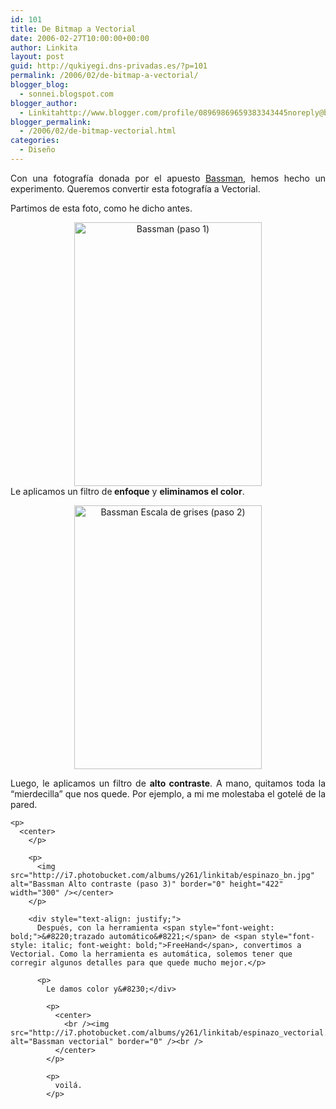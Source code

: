 ```yaml
---
id: 101
title: De Bitmap a Vectorial
date: 2006-02-27T10:00:00+00:00
author: Linkita
layout: post
guid: http://qukiyegi.dns-privadas.es/?p=101
permalink: /2006/02/de-bitmap-a-vectorial/
blogger_blog:
  - sonnei.blogspot.com
blogger_author:
  - Linkitahttp://www.blogger.com/profile/08969869659383343445noreply@blogger.com
blogger_permalink:
  - /2006/02/de-bitmap-vectorial.html
categories:
  - Diseño
---
```

<div style="text-align: justify;">
  Con una fotografía donada por el apuesto <a href="http://inbasswetrust.blogspot.com/">Bassman</a>, hemos hecho un experimento. Queremos convertir esta fotografía a Vectorial.</p> 
  
  <p>
    Partimos de esta foto, como he dicho antes.
  </p>
</div>

<center>
  <img src="http://i7.photobucket.com/albums/y261/linkitab/espinazo.jpg" alt="Bassman (paso 1)" border="0" height="422" width="300" />
</center>

<div style="text-align: justify;">
  Le aplicamos un filtro de<span style="font-weight: bold;"> enfoque</span> y <span style="font-weight: bold;">eliminamos el color</span>.
</div>

<center>
  </p> 
  
  <p>
    <img src="http://i7.photobucket.com/albums/y261/linkitab/espinazo_gris.jpg" alt="Bassman Escala de grises (paso 2)" border="0" height="422" width="300" /></center>
  </p>
  
  <p>
    <div style="text-align: justify;">
      Luego, le aplicamos un filtro de <span style="font-weight: bold;">alto contraste</span>. A mano, quitamos toda la &#8220;mierdecilla&#8221; que nos quede. Por ejemplo, a mi me molestaba el gotelé de la pared.
    </div>
    
    <p>
      <center>
        </p> 
        
        <p>
          <img src="http://i7.photobucket.com/albums/y261/linkitab/espinazo_bn.jpg" alt="Bassman Alto contraste (paso 3)" border="0" height="422" width="300" /></center>
        </p>
        
        <div style="text-align: justify;">
          Después, con la herramienta <span style="font-weight: bold;">&#8220;trazado automático&#8221;</span> de <span style="font-style: italic; font-weight: bold;">FreeHand</span>, convertimos a Vectorial. Como la herramienta es automática, solemos tener que corregir algunos detalles para que quede mucho mejor.</p> 
          
          <p>
            Le damos color y&#8230;</div> 
            
            <p>
              <center>
                <br /><img src="http://i7.photobucket.com/albums/y261/linkitab/espinazo_vectorial.jpg" alt="Bassman vectorial" border="0" /><br />
              </center>
            </p>
            
            <p>
              voilá.
            </p>